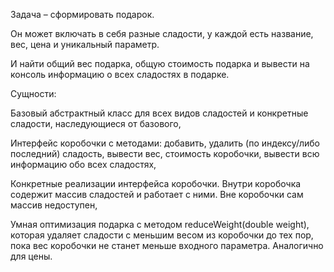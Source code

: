 Задача – сформировать подарок. 

Он может включать в себя разные сладости, у каждой есть название, вес, цена и уникальный параметр. 

И найти общий вес подарка, общую стоимость подарка и вывести на консоль
информацию о всех сладостях в подарке.

Сущности:

Базовый абстрактный класс для всех видов сладостей и конкретные сладости, наследующиеся от базового,

Интерфейс коробочки с методами: добавить, удалить (по индексу/либо  последний) сладость, вывести вес, стоимость коробочки, вывести всю информацию обо всех сладостях,

Конкретные реализации интерфейса коробочки. Внутри коробочка  содержит массив сладостей и работает с ними. Вне коробочки сам массив  недоступен,

Умная оптимизация подарка с методом reduceWeight(double weight),  которая удаляет сладости с меньшим весом из коробочки до тех пор, пока  вес коробочки не станет меньше входного параметра. Аналогично для цены.
